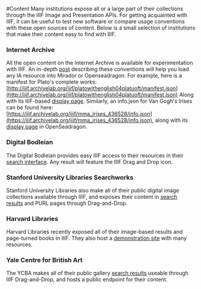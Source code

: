 #Content
Many institutions expose all or a large part of their collections through the IIIF Image and Presentation APIs.  For getting acquainted with IIIF, it can be useful to test new software or compare usage conventions with these open sources of content. Below is a small selection of institutions that make their content easy to find with IIIF.

### Internet Archive
All the open content on the Internet Archive is available for experimentation with IIIF. An in-depth [post](http://iiif.archivelab.org/iiif/platowithenglish04platuoft/manifest.json) describing these conventions will help you load any IA resource into Mirador or Openseadragon.
For example, here is a manifest for Plato's complete works: 
[http://iiif.archivelab.org/iiif/platowithenglish04platuoft/manifest.json](http://iiif.archivelab.org/iiif/platowithenglish04platuoft/manifest.json)
Along with its IIIF-based [display page](http://iiif.archivelab.org/iiif/platowithenglish04platuoft).
Similarly, an info.json for Van Gogh's Irises can be found here: [https://iiif.archivelab.org/iiif/mma_irises_436528/info.json](https://iiif.archivelab.org/iiif/mma_irises_436528/info.json),
along with its [display page](https://iiif.archivelab.org/iiif/mma_irises_436528) in OpenSeadragon.
### Digital Bodleian
The Digital Bodleian provides easy IIIF access to their resources in their [search interface](http://digital.bodleian.ox.ac.uk/). Any result will feature the IIIF Drag and Drop icon.
### Stanford University Libraries Searchworks
Stanford University Libraries also make all of their public digital image collections available through IIIF, and exposes their content in [search results](https://searchworks.stanford.edu/view/gm036df2527) and PURL pages through Drag-and-Drop.
### Harvard Libraries
Harvard Libraries recently exposed all of their image-based results and page-turned books in IIIF. They also host a [demonstration site](http://iiif.harvard.edu/) with many resources.
### Yale Centre for British Art
The YCBA makes all of their public gallery [search results](http://collections.britishart.yale.edu/vufind/Record/1667701) useable through IIIF Drag-and-Drop, and hosts a public endpoint for their content.